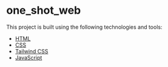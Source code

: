 # one_shot_web

This project is built using the following technologies and tools:

- [HTML](html)  
- [CSS](CSS/)  
- [Tailwind CSS](Tailwind/)  
- [JavaScript](JS/)  
